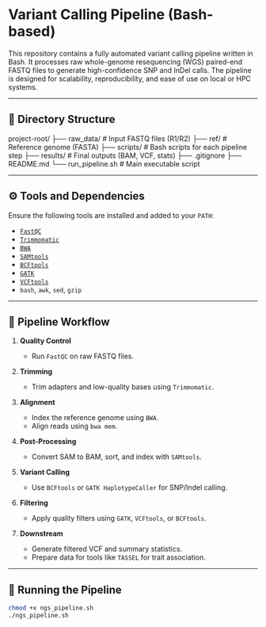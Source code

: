 # Variant Calling Pipeline (Bash-based)

This repository contains a fully automated variant calling pipeline written in Bash. It processes raw whole-genome resequencing (WGS) paired-end FASTQ files to generate high-confidence SNP and InDel calls. The pipeline is designed for scalability, reproducibility, and ease of use on local or HPC systems.

---

## 📁 Directory Structure

project-root/
├── raw_data/ # Input FASTQ files (R1/R2)
├── ref/ # Reference genome (FASTA)
├── scripts/ # Bash scripts for each pipeline step
├── results/ # Final outputs (BAM, VCF, stats)
├── .gitignore
├── README.md
└── run_pipeline.sh # Main executable script


---

## ⚙️ Tools and Dependencies

Ensure the following tools are installed and added to your `PATH`:

- [`FastQC`](https://www.bioinformatics.babraham.ac.uk/projects/fastqc/)
- [`Trimmomatic`](http://www.usadellab.org/cms/?page=trimmomatic)
- [`BWA`](http://bio-bwa.sourceforge.net/)
- [`SAMtools`](http://www.htslib.org/)
- [`BCFtools`](http://samtools.github.io/bcftools/)
- [`GATK`](https://gatk.broadinstitute.org/)
- [`VCFtools`](https://vcftools.github.io/index.html)
- `bash`, `awk`, `sed`, `gzip`

---

## 🔁 Pipeline Workflow

1. **Quality Control**
   - Run `FastQC` on raw FASTQ files.

2. **Trimming**
   - Trim adapters and low-quality bases using `Trimmomatic`.

3. **Alignment**
   - Index the reference genome using `BWA`.
   - Align reads using `bwa mem`.

4. **Post-Processing**
   - Convert SAM to BAM, sort, and index with `SAMtools`.

5. **Variant Calling**
   - Use `BCFtools` or `GATK HaplotypeCaller` for SNP/Indel calling.

6. **Filtering**
   - Apply quality filters using `GATK`, `VCFtools`, or `BCFtools`.

7. **Downstream**
   - Generate filtered VCF and summary statistics.
   - Prepare data for tools like `TASSEL` for trait association.

---

## 🚀 Running the Pipeline

```bash
chmod +x ngs_pipeline.sh
./ngs_pipeline.sh

